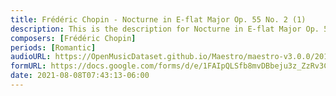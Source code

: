```yaml
---
title: Frédéric Chopin - Nocturne in E-flat Major Op. 55 No. 2 (1)
description: This is the description for Nocturne in E-flat Major Op. 55 No. 2 by Frédéric Chopin
composers: [Frédéric Chopin]
periods: [Romantic]
audioURL: https://OpenMusicDataset.github.io/Maestro/maestro-v3.0.0/2013/ORIG-MIDI_03_7_8_13_Group__MID--AUDIO_18_R2_2013_wav--3.midi
formURL: https://docs.google.com/forms/d/e/1FAIpQLSfb8mvDBbeju3z_ZzRv3C-JkSqwGK8nrywRbwMdLz8d6GmRTw/viewform
date: 2021-08-08T07:43:13-06:00
---
```

